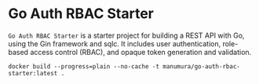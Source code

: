 # Go Auth RBAC Starter

`Go Auth RBAC Starter` is a starter project for building a REST API with Go, using the Gin framework and sqlc. It includes user authentication, role-based access control (RBAC), and opaque token generation and validation.

`docker build --progress=plain --no-cache -t manumura/go-auth-rbac-starter:latest .`
